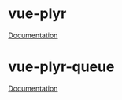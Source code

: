 # vue-plyr
[Documentation](https://github.com/MellKam/vue-plyr/blob/main/packages/vue-plyr/README.md)

# vue-plyr-queue
[Documentation](https://github.com/MellKam/vue-plyr/blob/main/packages/vue-plyr-queue/README.md)